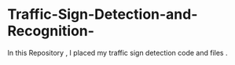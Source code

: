 # Traffic-Sign-Detection-and-Recognition-
In this Repository ,  I placed my traffic sign detection code and files .
